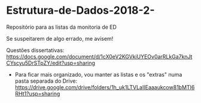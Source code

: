 # Estrutura-de-Dados-2018-2-

  Repositório para as listas da monitoria de ED

  Se suspeitarem de algo errado, me avisem!

  Questões dissertativas:
https://docs.google.com/document/d/1cX0eV2KGVkiUYEOv0arRLkGa7knJtCYscyu5DrSTpZY/edit?usp=sharing

* Para ficar mais organizado, vou manter as listas e os "extras" numa pasta separada do Drive:
https://drive.google.com/drive/folders/1h_uk1LTVLaIIEaaaukcow81bMTI6RHt1?usp=sharing
